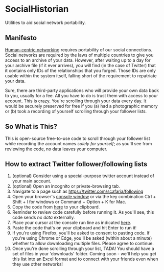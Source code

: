 # SocialHistorian
Utilities to aid social network portability.

## Manifesto
[Human-centric networking](https://scafaria.com/planning-the-human-centric-web-1bcd2b275a81) requires portability of our social connections. Social networks are required by the laws of multiple countries to give you access to an archive of your data. However, after waiting up to a day for your archive file (if it ever arrives), you will find (in the case of Twitter) that it contains only IDs of the relationships that you forged. Those IDs are only usable within the system itself, falling short of the requirement to repatriate your data.

Sure, there are third-party applications who will provide your own data back to you, usually for a fee. All you have to do is trust them with access to your account. This is crazy. You're scrolling through your data every day. It would be securely preserved for free if you (a) had a photographic memory or (b) took a recording of yourself scrolling through your follower lists. 

## So What is This?
This is open-source free-to-use code to scroll through your follower list while recording the account names *solely for yourself*; as you'll see from reviewing the code, no data leaves your computer. 

## How to extract Twitter follower/following lists
1. (optional) Consider using a special-purpose twitter account instead of your main account.
2. (optional) Open an incognito or private-browsing tab. 
3. Navigate to a page such as https://twitter.com/scafaria/following
4. Open your browser's [console window](https://appuals.com/open-browser-console/) or via the key combination Ctrl + Shift + I for windows or Command + Option + K for Mac.
5. Copy the code from [here](https://raw.githubusercontent.com/PositiveSumNet/SocialHistorian/main/Twitter/follows.txt) to your clipboard. 
6. Reminder to review code carefully before running it. As you'll see, this code sends *no data* externally. 
7. Place your cursor at the console run line as indicated [here](https://github.com/PositiveSumNet/SocialHistorian/issues/1).
8. Paste the code that's on your clipboard and hit Enter to run it!
9. If you're using Firefox, you'll be asked to consent to pasting code. If you're using Chrome or Edge, you'll be asked (within about a minute) whether to allow downloading multiple files. Please agree to continue.
10. Once you're done scrolling through your list, TADA! You should have a set of files in your 'downloads' folder. Coming soon - we'll help you get this list into an Excel format and to connect with your friends even when they use other networks!
